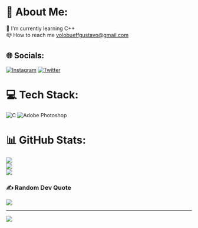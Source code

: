 # 💫 About Me:
🌱 I'm currently learning C++<br>📪 How to reach me volobueffgustavo@gmail.com<br>


## 🌐 Socials:
[![Instagram](https://img.shields.io/badge/Instagram-%23E4405F.svg?logo=Instagram&logoColor=white)](https://instagram.com/gustavo_kv) [![Twitter](https://img.shields.io/badge/Twitter-%231DA1F2.svg?logo=Twitter&logoColor=white)](https://twitter.com/gustavo_kv) 

# 💻 Tech Stack:
![C](https://img.shields.io/badge/c-%2300599C.svg?style=for-the-badge&logo=c&logoColor=white) ![Adobe Photoshop](https://img.shields.io/badge/adobephotoshop-%2331A8FF.svg?style=for-the-badge&logo=adobephotoshop&logoColor=white)
# 📊 GitHub Stats:
![](https://github-readme-stats.vercel.app/api?username=gustavokv&theme=radical&hide_border=true&include_all_commits=true&count_private=false)<br/>
![](https://github-readme-streak-stats.herokuapp.com/?user=gustavokv&theme=radical&hide_border=true)<br/>
![](https://github-readme-stats.vercel.app/api/top-langs/?username=gustavokv&theme=radical&hide_border=true&include_all_commits=true&count_private=false&layout=compact)

### ✍️ Random Dev Quote
![](https://quotes-github-readme.vercel.app/api?type=horizontal&theme=radical)

---
[![](https://visitcount.itsvg.in/api?id=gustavokv&icon=1&color=12)](https://visitcount.itsvg.in)

<!-- Proudly created with GPRM ( https://gprm.itsvg.in ) -->
